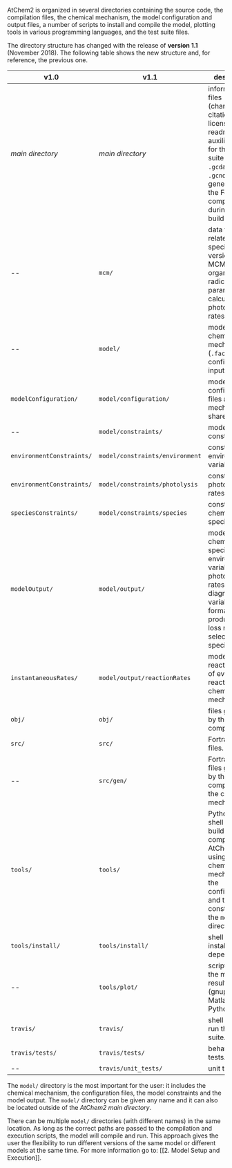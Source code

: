 AtChem2 is organized in several directories containing the source code, the compilation files, the chemical mechanism, the model configuration and output files, a number of scripts to install and compile the model, plotting tools in various programming languages, and the test suite files.

The directory structure has changed with the release of **version 1.1** (November 2018). The following table shows the new structure and, for reference, the previous one.

v1.0 | v1.1 | description
-----|------|------------
_main directory_ | _main directory_ | information files (changelog, citation, license, readme) and auxiliary files for the test suite (_N.B._: the `.gcda` and `.gcno` files are generated by the Fortran compiler during the build process).
-- | `mcm/` | data files related to specific versions of the MCM: lists of organic peroxy radicals (RO2), parameters to calculate photolysis rates.
-- | `model/` | model files: chemical mechanism (`.fac`), configuration, input, output.
`modelConfiguration/` | `model/configuration/` | model configuration files and mechanism shared library.
-- | `model/constraints/` | model constraints.
`environmentConstraints/` | `model/constraints/environment` | constrained environment variables.
`environmentConstraints/` | `model/constraints/photolysis` | constrained photolysis rates.
`speciesConstraints/` | `model/constraints/species` | constrained chemical species.
`modelOutput/` | `model/output/` | model output: chemical species, environment variables and photolysis rates, diagnostic variables, formatted production and loss rates of selected species.
`instantaneousRates/` | `model/output/reactionRates` | model output: reaction rates of every reaction in the chemical mechanism.
`obj/` | `obj/` | files generated by the Fortran compiler.
`src/` | `src/` | Fortran source files.
-- | `src/gen/` | Fortran source files generated by the compiler from the chemical mechanism.
`tools/` | `tools/` | Python and shell scripts to build and compile AtChem2, using the chemical mechanism, the configuration and the constraints in the `model/` directory.
`tools/install/` | `tools/install/` | shell scripts to install the dependencies.
-- | `tools/plot/` | scripts to plot the model results (gnuplot, Matlab/Octave, Python, R).
`travis/`| `travis/` | shell scripts to run the test suite.
`travis/tests/`| `travis/tests/` | behaviour tests.
-- | `travis/unit_tests/` | unit tests.

The `model/` directory is the most important for the user: it includes the chemical mechanism, the configuration files, the model constraints and the model output. The `model/` directory can be given any name and it can also be located outside of the _AtChem2 main directory_.

There can be multiple `model/` directories (with different names) in the same location. As long as the correct paths are passed to the compilation and execution scripts, the model will compile and run. This approach gives the user the flexibility to run different versions of the same model or different models at the same time. For more information go to: [[2. Model Setup and Execution]].
